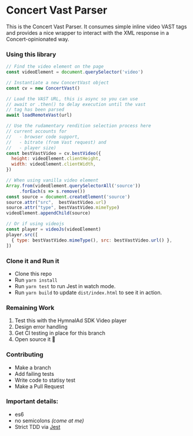# Concert Vast Parser

This is the Concert Vast Parser. It consumes simple inline video VAST tags and provides a nice wrapper to interact with the XML response in a Concert-opinionated way.

### Using this library

```js
// Find the video element on the page
const videoElement = document.querySelector('video')

// Instantiate a new ConcertVast object
const cv = new ConcertVast()

// Load the VAST URL, this is async so you can use
// await or .then() to delay execution until the vast
// tag has been parsed
await loadRemoteVast(url)

// Use the rudamentary rendition selection process here
// current accounts for
//   - browser code support,
//   - bitrate (from Vast request) and
//   - player size)
const bestVastVideo = cv.bestVideo({
  height: videoElement.clientHeight,
  width: videoElement.clientWidth,
})

// When using vanilla video element
Array.from(videoElement.querySelectorAll('source'))
     .forEach(s => s.remove())
const source = document.createElement('source')
source.attr("src",  bestVastVideo.url)​
source.attr("type", bestVastVideo.mimeType)​
videoElement.appendChild(source)

// Or if using videojs
const player = videoJs(videoElement)
player.src([
  { type: bestVastVideo.mimeType(), src: bestVastVideo.url() },
])

```

### Clone it and Run it

- Clone this repo
- Run `yarn install`
- Run `yarn test` to run Jest in watch mode.
- Run `yarn build` to update `dist/index.html` to see it in action.

### Remaining Work

1. Test this with the HymnalAd SDK Video player
1. Design error handling
1. Get CI testing in place for this branch
1. Open source it 🙏

### Contributing

- Make a branch
- Add failing tests
- Write code to statisy test
- Make a Pull Request

### Important details:

- es6
- no semicolons _(come at me)_
- Strict TDD via [Jest](https://jestjs.io/)

